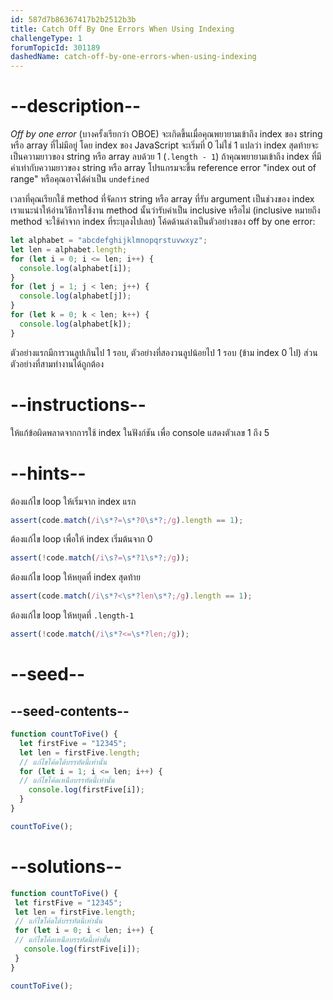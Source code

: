 ```yaml
---
id: 587d7b86367417b2b2512b3b
title: Catch Off By One Errors When Using Indexing
challengeType: 1
forumTopicId: 301189
dashedName: catch-off-by-one-errors-when-using-indexing
---
```


# --description--

<dfn>Off by one error</dfn> (บางครั้งเรียกว่า OBOE) จะเกิดขึ้นเมื่อคุณพยายามเข้าถึง index ของ string หรือ array ที่ไม่มีอยู่ โดย index ของ JavaScript จะเริ่มที่ 0 ไม่ใช่ 1 แปลว่า index สุดท้ายจะเป็นความยาวของ string หรือ array ลบด้วย 1 (`.length - 1`)
ถ้าคุณพยายามเข้าถึง index ที่มีค่าเท่ากับความยาวของ string หรือ array โปรแกรมจะขึ้น reference error "index out of range" หรือคุณอาจได้ค่าเป็น `undefined`

เวลาที่คุณเรียกใช้ method ที่จัดการ string หรือ array ที่รับ argument เป็นช่วงของ index เราแนะนำให้อ่านวิธีการใช้งาน method นั้นว่ารับค่าเป็น inclusive หรือไม่ (inclusive หมายถึง method จะใช้ค่าจาก index ที่ระบุลงไปเลย)
โค้ดด้านล่างเป็นตัวอย่างของ off by one error:

```js
let alphabet = "abcdefghijklmnopqrstuvwxyz";
let len = alphabet.length;
for (let i = 0; i <= len; i++) {
  console.log(alphabet[i]);
}
for (let j = 1; j < len; j++) {
  console.log(alphabet[j]);
}
for (let k = 0; k < len; k++) {
  console.log(alphabet[k]);
}
```

ตัวอย่างแรกมีการวนลูปเกินไป 1 รอบ, ตัวอย่างที่สองวนลูปน้อยไป 1 รอบ (ข้าม index 0 ไป) ส่วนตัวอย่างที่สามทำงานได้ถูกต้อง

# --instructions--

ให้แก้ข้อผิดพลาดจากการใช้ index ในฟังก์ชัน เพื่อ console แสดงตัวเลข 1 ถึง 5 

# --hints--

ต้องแก้ไข loop ให้เริ่มจาก index แรก

```js
assert(code.match(/i\s*?=\s*?0\s*?;/g).length == 1);
```

ต้องแก้ไข loop เพื่อให้ index เริ่มต้นจาก 0

```js
assert(!code.match(/i\s?=\s*?1\s*?;/g));
```

ต้องแก้ไข loop ให้หยุดที่ index สุดท้าย

```js
assert(code.match(/i\s*?<\s*?len\s*?;/g).length == 1);
```

ต้องแก้ไข loop ให้หยุดที่ `.length-1`

```js
assert(!code.match(/i\s*?<=\s*?len;/g));
```

# --seed--

## --seed-contents--

```js
function countToFive() {
  let firstFive = "12345";
  let len = firstFive.length;
  // แก้ไขโค้ดใต้บรรทัดนี้เท่านั้น
  for (let i = 1; i <= len; i++) {
  // แก้ไขโค้ดเหนือบรรทัดนี้เท่านั้น
    console.log(firstFive[i]);
  }
}

countToFive();
```

# --solutions--

```js
function countToFive() {
 let firstFive = "12345";
 let len = firstFive.length;
 // แก้ไขโค้ดใต้บรรทัดนี้เท่านั้น
 for (let i = 0; i < len; i++) {
 // แก้ไขโค้ดเหนือบรรทัดนี้เท่านั้น
   console.log(firstFive[i]);
 }
}

countToFive();
```
